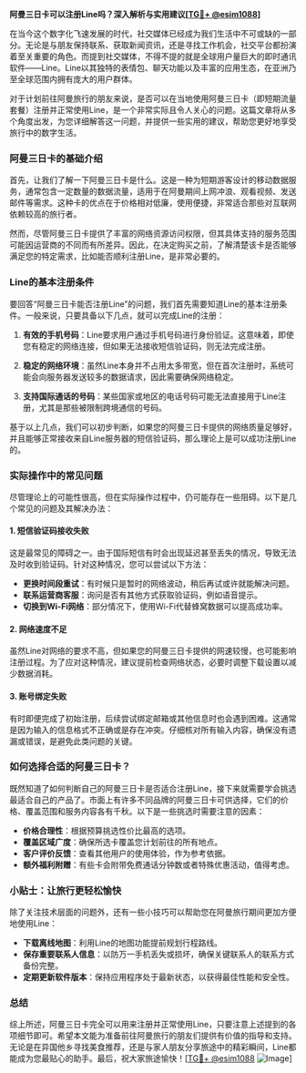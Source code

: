 **阿曼三日卡可以注册Line吗？深入解析与实用建议[[TG💪+ @esim1088](https://t.me/s/esim1088)]**

在当今这个数字化飞速发展的时代，社交媒体已经成为我们生活中不可或缺的一部分。无论是与朋友保持联系、获取新闻资讯，还是寻找工作机会，社交平台都扮演着至关重要的角色。而提到社交媒体，不得不提的就是全球用户量巨大的即时通讯软件——Line。Line以其独特的表情包、聊天功能以及丰富的应用生态，在亚洲乃至全球范围内拥有庞大的用户群体。

对于计划前往阿曼旅行的朋友来说，是否可以在当地使用阿曼三日卡（即短期流量套餐）注册并正常使用Line，是一个非常实际且令人关心的问题。这篇文章将从多个角度出发，为您详细解答这一问题，并提供一些实用的建议，帮助您更好地享受旅行中的数字生活。

### 阿曼三日卡的基础介绍

首先，让我们了解一下阿曼三日卡是什么。这是一种为短期游客设计的移动数据服务，通常包含一定数量的数据流量，适用于在阿曼期间上网冲浪、观看视频、发送邮件等需求。这种卡的优点在于价格相对低廉，使用便捷，非常适合那些对互联网依赖较高的旅行者。

然而，尽管阿曼三日卡提供了丰富的网络资源访问权限，但其具体支持的服务范围可能因运营商的不同而有所差异。因此，在决定购买之前，了解清楚该卡是否能够满足您的特定需求，比如能否顺利注册Line，是非常必要的。

### Line的基本注册条件

要回答“阿曼三日卡能否注册Line”的问题，我们首先需要知道Line的基本注册条件。一般来说，只要具备以下几点，就可以完成Line的注册：

1. **有效的手机号码**：Line要求用户通过手机号码进行身份验证。这意味着，即使您有稳定的网络连接，但如果无法接收短信验证码，则无法完成注册。
   
2. **稳定的网络环境**：虽然Line本身并不占用太多带宽，但在首次注册时，系统可能会向服务器发送较多的数据请求，因此需要确保网络稳定。

3. **支持国际通话的号码**：某些国家或地区的电话号码可能无法直接用于Line注册，尤其是那些被限制跨境通信的号码。

基于以上几点，我们可以初步判断，如果您的阿曼三日卡提供的网络质量足够好，并且能够正常接收来自Line服务器的短信验证码，那么理论上是可以成功注册Line的。

### 实际操作中的常见问题

尽管理论上的可能性很高，但在实际操作过程中，仍可能存在一些阻碍。以下是几个常见的问题及其解决办法：

#### 1. 短信验证码接收失败

这是最常见的障碍之一。由于国际短信有时会出现延迟甚至丢失的情况，导致无法及时收到验证码。针对这种情况，您可以尝试以下方法：

- **更换时间段重试**：有时候只是暂时的网络波动，稍后再试或许就能解决问题。
- **联系运营商客服**：询问是否有其他方式获取验证码，例如语音提示。
- **切换到Wi-Fi网络**：部分情况下，使用Wi-Fi代替蜂窝数据可以提高成功率。

#### 2. 网络速度不足

虽然Line对网络的要求不高，但如果您的阿曼三日卡提供的网速较慢，也可能影响注册过程。为了应对这种情况，建议提前检查网络状态，必要时调整下载设置以减少数据消耗。

#### 3. 账号绑定失败

有时即便完成了初始注册，后续尝试绑定邮箱或其他信息时也会遇到困难。这通常是因为输入的信息格式不正确或是存在冲突。仔细核对所有输入内容，确保没有遗漏或错误，是避免此类问题的关键。

### 如何选择合适的阿曼三日卡？

既然知道了如何判断自己的阿曼三日卡是否适合注册Line，接下来就需要学会挑选最适合自己的产品了。市面上有许多不同品牌的阿曼三日卡可供选择，它们的价格、覆盖范围和服务内容各有千秋。以下是一些挑选时需要注意的因素：

- **价格合理性**：根据预算挑选性价比最高的选项。
- **覆盖区域广度**：确保所选卡覆盖您计划前往的所有地点。
- **客户评价反馈**：查看其他用户的使用体验，作为参考依据。
- **额外福利附赠**：有些卡会附带免费通话分钟数或者特殊优惠活动，值得考虑。

### 小贴士：让旅行更轻松愉快

除了关注技术层面的问题外，还有一些小技巧可以帮助您在阿曼旅行期间更加方便地使用Line：

- **下载离线地图**：利用Line的地图功能提前规划行程路线。
- **保存重要联系人信息**：以防万一手机丢失或损坏，确保关键联系人的联系方式备份完整。
- **定期更新软件版本**：保持应用程序处于最新状态，以获得最佳性能和安全性。

### 总结

综上所述，阿曼三日卡完全可以用来注册并正常使用Line，只要注意上述提到的各项细节即可。希望本文能为准备前往阿曼旅行的朋友们提供有价值的指导和支持。无论是在异国他乡寻找美食推荐，还是与家人朋友分享旅途中的精彩瞬间，Line都能成为您最贴心的助手。最后，祝大家旅途愉快！[[TG💪+ @esim1088](https://t.me/s/esim1088) ![Image](https://i.postimg.cc/4NQfJmqS/Snipaste-2025-05-13-00-14-12.png)]